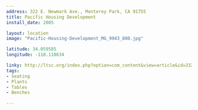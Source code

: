 ```yaml
---
address: 322 E. Newmark Ave., Monterey Park, CA 91755 
title: Pacific Housing Development
install_date: 2005

layout: location
image: "Pacific-Housing-Development_MG_9943_800.jpg"

latitude: 34.059585
longitude: -118.118634

linky: http://ltsc.org/index.php?option=com_content&view=article&id=332
tags:	
- Seating
- Plants
- Tables
- Benches

---
```

